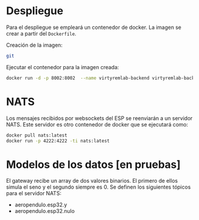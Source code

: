 
# Despliegue
Para el despliegue se empleará un contenedor de docker. La imagen se crear a partir del ```Dockerfile```.

Creación de la imagen:

```bash
git 
```

Ejecutar el contenedor para la imagen creada:
```bash 
docker run -d -p 8002:8002  --name virtyremlab-backend virtyremlab-backend:v0.1
```

# NATS
Los mensajes recibidos por websockets del ESP se reenviarán a un servidor NATS. Este servidor es otro contenedor de docker que se ejecutará como:
```bash
docker pull nats:latest
docker run -p 4222:4222 -ti nats:latest
```

# Modelos de los datos [en pruebas] 

El gateway recibe un array de dos valores binarios. El primero de ellos simula el seno y el segundo siempre es 0. Se definen los siguientes tópicos para el servidor NATS:

- aeropendulo.esp32.y
- aeropendulo.esp32.nulo
